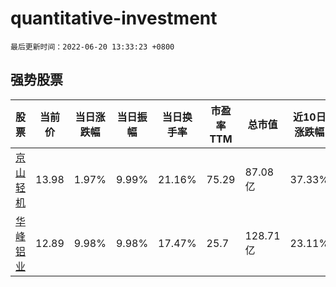 # quantitative-investment

`最后更新时间：2022-06-20 13:33:23 +0800`

## 强势股票

|股票|当前价|当日涨跌幅|当日振幅|当日换手率|市盈率TTM|总市值|近10日涨跌幅|
|----|----|----|----|----|----|----|----|
|[京山轻机](https://xueqiu.com/S/SZ000821)|13.98|1.97%|9.99%|21.16%|75.29|87.08亿|37.33%|
|[华峰铝业](https://xueqiu.com/S/SH601702)|12.89|9.98%|9.98%|17.47%|25.7|128.71亿|23.11%|

